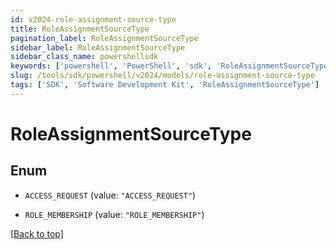 ```yaml
---
id: v2024-role-assignment-source-type
title: RoleAssignmentSourceType
pagination_label: RoleAssignmentSourceType
sidebar_label: RoleAssignmentSourceType
sidebar_class_name: powershellsdk
keywords: ['powershell', 'PowerShell', 'sdk', 'RoleAssignmentSourceType'] 
slug: /tools/sdk/powershell/v2024/models/role-assignment-source-type
tags: ['SDK', 'Software Development Kit', 'RoleAssignmentSourceType']
---
```



# RoleAssignmentSourceType

## Enum


* `ACCESS_REQUEST` (value: `"ACCESS_REQUEST"`)

* `ROLE_MEMBERSHIP` (value: `"ROLE_MEMBERSHIP"`)


[[Back to top]](#) 

